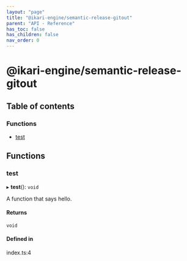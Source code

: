 ```yaml
---
layout: "page"
title: "@ikari-engine/semantic-release-gitout"
parent: "API - Reference"
has_toc: false
has_children: false
nav_order: 0
---
```


# @ikari-engine/semantic-release-gitout

## Table of contents

### Functions

- [test](../wiki/Home#test)

## Functions

### test

▸ **test**(): `void`

A function that says hello.

#### Returns

`void`

#### Defined in

index.ts:4
